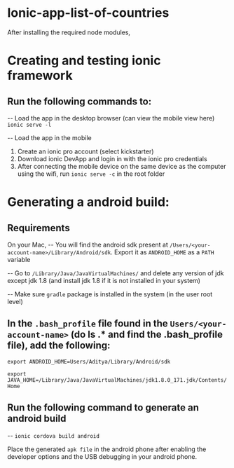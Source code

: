 # Ionic-app-list-of-countries

After installing the required node modules,

# Creating and testing ionic framework

Run the following commands to:
------------------------------
-- Load the app in the desktop browser (can view the mobile view here)
  `ionic serve -l`

-- Load the app in the mobile
1. Create an ionic pro account (select kickstarter)
2. Download ionic DevApp and login in with the ionic pro credentials
3. After connecting the mobile device on the same device as the computer using the wifi, 
   run `ionic serve -c` in the root folder 
   
# Generating a android build:
Requirements
------------
On your Mac,
-- You will find the android sdk present at `/Users/<your-account-name>/Library/Android/sdk`. Export it as `ANDROID_HOME` as a `PATH` variable

-- Go to `/Library/Java/JavaVirtualMachines/` and delete any version of jdk except jdk 1.8 (and install jdk 1.8 if it is not installed in your system)

-- Make sure `gradle` package is installed in the system (in the user root level)

In the `.bash_profile` file found in the `Users/<your-account-name>` (do ls .* and find the .bash_profile file), add the following:
-----------------------------------------------------------------------------------------------------------------------------------
`export ANDROID_HOME=Users/Aditya/Library/Android/sdk`

`export JAVA_HOME=/Library/Java/JavaVirtualMachines/jdk1.8.0_171.jdk/Contents/Home`

Run the following command to generate an android build
--------------------------------------------------------
-- `ionic cordova build android`

Place the generated `apk file` in the android phone after enabling the developer options and the USB debugging in your android phone.
